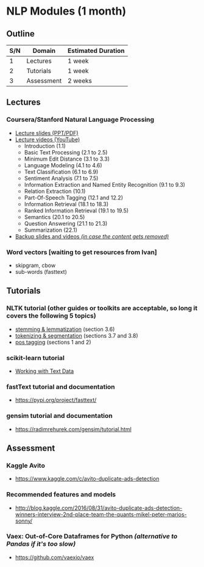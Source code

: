 #   NLP Modules (1 month)

##  Outline
| S/N | Domain     | Estimated Duration |
| --- | ---------- | ------------------ |
| 1   | Lectures   | 1 week             |
| 2   | Tutorials  | 1 week             |
| 3   | Assessment | 2 weeks            |


##  Lectures

### Coursera/Stanford Natural Language Processing
*   [Lecture slides (PPT/PDF)](https://web.stanford.edu/~jurafsky/NLPCourseraSlides.html)
*   [Lecture videos (YouTube)](https://www.youtube.com/playlist?list=PLQiyVNMpDLKnZYBTUOlSI9mi9wAErFtFm)
    *   Introduction (1.1)
    *   Basic Text Processing (2.1 to 2.5)
    *   Minimum Edit Distance (3.1 to 3.3)
    *   Language Modeling (4.1 to 4.6)
    *   Text Classification (6.1 to 6.9)
    *   Sentiment Analysis (7.1 to 7.5)
    *   Information Extraction and Named Entity Recognition (9.1 to 9.3)
    *   Relation Extraction (10.1)
    *   Part-Of-Speech Tagging (12.1 and 12.2)
    *   Information Retrieval (18.1 to 18.3)
    *   Ranked Information Retrieval (19.1 to 19.5)
    *   Semantics (20.1 to 20.5)
    *   Question Answering (21.1 to 21.3)
    *   Summarization (22.1)
*   [Backup slides and videos *(in case the content gets removed)*](https://www.dropbox.com/sh/ilgmo8y150kks8n/AABmkqU28KPnD-5fkqxeRJsHa?dl=0)

### Word vectors [waiting to get resources from Ivan]
*   skipgram, cbow
*   sub-words (fasttext)


##  Tutorials

### NLTK tutorial (other guides or toolkits are acceptable, so long it covers the following 5 topics)
*   [stemming & lemmatization](https://www.nltk.org/book/ch03.html) (section 3.6)
*   [tokenizing & segmentation](https://www.nltk.org/book/ch03.html) (sections 3.7 and 3.8)
*   [pos tagging](https://www.nltk.org/book/ch05.html) (sections 1 and 2)

### scikit-learn tutorial
*   [Working with Text Data](https://scikit-learn.org/stable/tutorial/text_analytics/working_with_text_data.html)

### fastText tutorial and documentation
*   https://pypi.org/project/fasttext/

### gensim tutorial and documentation
*   https://radimrehurek.com/gensim/tutorial.html


##  Assessment

### Kaggle Avito
*   https://www.kaggle.com/c/avito-duplicate-ads-detection


### Recommended features and models
*   http://blog.kaggle.com/2016/08/31/avito-duplicate-ads-detection-winners-interview-2nd-place-team-the-quants-mikel-peter-marios-sonny/


### Vaex: Out-of-Core Dataframes for Python *(alternative to Pandas if it's too slow)*
*   https://github.com/vaexio/vaex
